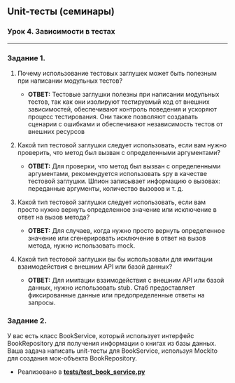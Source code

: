 ## Unit-тесты (семинары)
### Урок 4. Зависимости в тестах

------

### Задание 1.

1) Почему использование тестовых заглушек может быть полезным при написании модульных тестов?
   - **ОТВЕТ:** Тестовые заглушки полезны при написании модульных тестов, так как они изолируют тестируемый код от внешних зависимостей, обеспечивают контроль поведения и ускоряют процесс тестирования. Они также позволяют создавать сценарии с ошибками и обеспечивают независимость тестов от внешних ресурсов

2) Какой тип тестовой заглушки следует использовать, если вам нужно проверить, что метод был вызван с определенными аргументами?
   - **ОТВЕТ:** Для проверки, что метод был вызван с определенными аргументами, рекомендуется использовать spy в качестве тестовой заглушки. Шпион записывает информацию о вызовах: переданные аргументы, количество вызовов и т. д.

3) Какой тип тестовой заглушки следует использовать, если вам просто нужно вернуть определенное значение или исключение в ответ на вызов метода?
   - **ОТВЕТ:** Для случаев, когда нужно просто вернуть определенное значение или сгенерировать исключение в ответ на вызов метода, нужно использовать mock.

4) Какой тип тестовой заглушки вы бы использовали для имитации взаимодействия с внешним API или базой данных?
   - **ОТВЕТ:**  Для имитации взаимодействия с внешним API или базой данных, нужно использовать stub. Стаб предоставляет фиксированные данные или предопределенные ответы на запросы.

### Задание 2.

У вас есть класс BookService, который использует интерфейс BookRepository для получения информации о книгах из базы данных. Ваша задача написать unit-тесты для BookService, используя Mockito для создания мок-объекта BookRepository.
- Реализовано в [**tests/test_book_service.py**](/tests/test_book_service.py "Ссылка на тестовый модуль")